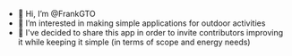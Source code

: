- 👋 Hi, I’m @FrankGTO
- 👀 I’m interested in making simple applications for outdoor activities
- 🌱 I've decided to share this app in order to invite contributors improving it while keeping it simple (in terms of scope and energy needs)
